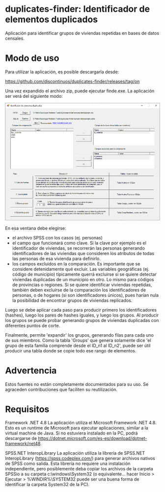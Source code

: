 # duplicates-finder: Identificador de elementos duplicados
Aplicación para identificar grupos de viviendas repetidas en bases de datos censales.

# Modo de uso

Para utilizar la aplicación, es posible descargarla desde:

https://github.com/discontinuos/duplicates-finder/releases/tag/on

Una vez expandido el archivo zip, puede ejecutar finde.exe. La aplicación ser verá del siguiente modo:

![aplicación](https://raw.githubusercontent.com/discontinuos/duplicates-finder/main/captura.png)

En esa ventana debe elegirse:
- el archivo SPSS con los casos (ej. personas)
- el campo que funcionará como clave. Si la clave por ejemplo es el identificador de viviendas, se recorrerán las personas generando identificadores de las viviendas que consideren los atributos de todas las personas de esa vivienda para definirlo.
- los campos excluidos en la comparación. Es importante que se considere detenidamente qué excluir. Las variables geográficas (ej. código de municipio) típicamente querrá excluirse si se quiere detectar viviendas duplicadas de un municipio en otro. Lo mismo para códigos de provincias o regiones. Si se quiere identificar viviendas repetidas, también deben excluirse de la comparación los identificadores de personas, o de hogares (si son identificadores únicos), pues harían nula la posibilidad de encontrar grupos de viviendas replicados. 

Luego se debe aplicar cada paso para producir primero los identificadores (hashes), luego los pares de hashes iguales, y luego los grupos. Al producir los grupos se puede probar generando grupos de viviendas duplicadas con diferentes puntos de corte.

Finalmente, permite 'expandir' los grupos, generando filas para cada uno de sus miembros. Como la tabla 'Groups' que genera solamente dice 'el grupo de esta familia comprende desde el ID_n1 al ID_n2', puede ser útil producir una tabla donde se copie todo ese rango de elementos. 

# Advertencia

Estos fuentes no están completamente documentados para su uso. Se agraceden contribuciones que faciliten su reutilización.

# Requisitos

Framework .NET 4.8
La aplicación utiliza el Microsoft Framework .NET 4.8. Esto es un runtime de Microsoft para ejecutar aplicaciones, similar a la virtual machine de Java. Si no estuviera instalado en la PC, podrá descargarse de https://dotnet.microsoft.com/es-es/download/dotnet-framework/net48.

SPSS.NET InteropLibrary 
La aplicación utiliza la librería de SPSS.NET InteropLibrary (https://spss.codeplex.com/) para generar archivos nativos de SPSS como salida. Esta librería no requiere una instalación independiente, pero posiblemente deba copiar los archivos de la carpeta SPSSio a su carpeta c:\windows\System32 (o equivalente... hacer Inicio > Ejecutar > %WINDIR%\SYSTEM32 <enter> puede ser una buena forma de identificar la carpeta System32 de la PC).
